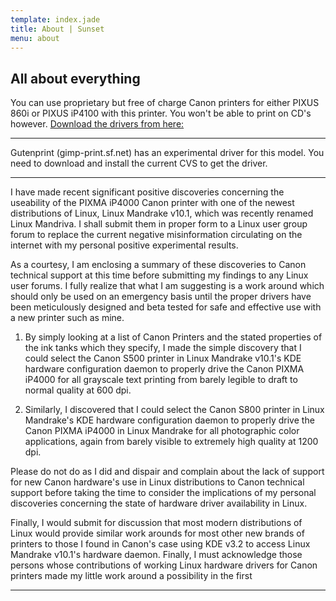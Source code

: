 ```yaml
---
template: index.jade
title: About | Sunset
menu: about
---
```


All about everything
--------------------

You can use proprietary but free of charge Canon printers for either PIXUS 
860i or PIXUS iP4100 with this printer. You won't be able to print on CD's 
however. 
[Download the drivers from here: ](ftp://download.canon.jp/pub/driver/bj/linux/)

------------------------------

Gutenprint (gimp-print.sf.net) has an experimental driver for this 
model. You need to download and install the current CVS to get the driver.

------------------------------

I have made recent significant positive discoveries concerning the
useability of the PIXMA iP4000 Canon printer with one of the newest
distributions of Linux, Linux Mandrake v10.1, which was recently
renamed Linux Mandriva. I shall submit them in proper form to a Linux
user group forum to replace the current negative misinformation
circulating on the internet with my personal positive experimental
results.


As a courtesy, I am enclosing a summary of these discoveries to Canon
technical support at this time before submitting my findings to any
Linux user forums. I fully realize that what I am suggesting is a work
around which should only be used on an emergency basis until the
proper drivers have been meticulously designed and beta tested for
safe and effective use with a new printer such as mine.


1. By simply looking at a list of Canon Printers and the stated
properties of the ink tanks which they specify, I made the simple
discovery that I could select the Canon S500 printer in Linux Mandrake
v10.1's KDE hardware configuration daemon to properly drive the Canon
PIXMA iP4000 for all grayscale text printing from barely legible to
draft to normal quality at 600 dpi.


2. Similarly, I discovered that I could select the Canon S800 printer
in Linux Mandrake's KDE hardware configuration daemon to properly
drive the Canon PIXMA iP4000 in Linux Mandrake for all photographic
color applications, again from barely visible to extremely high
quality at 1200 dpi.


Please do not do as I did and dispair and complain about the lack of
support for new Canon hardware's use in Linux distributions to Canon
technical support before taking the time to consider the implications
of my personal discoveries concerning the state of hardware driver
availability in Linux.


Finally, I would submit for discussion that most modern distributions
of Linux would provide similar work arounds for most other new brands
of printers to those I found in Canon's case using KDE v3.2 to access
Linux Mandrake v10.1's hardware daemon. Finally, I must acknowledge
those persons whose contributions of working Linux hardware drivers
for Canon printers made my little work around a possibility in the
first 

------------------------------
